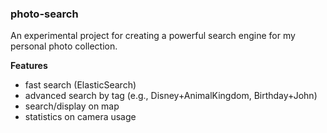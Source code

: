 ### photo-search

An experimental project for creating a powerful search engine for my personal photo collection.

**Features**

- fast search (ElasticSearch)
- advanced search by tag (e.g., Disney+AnimalKingdom, Birthday+John)
- search/display on map
- statistics on camera usage
